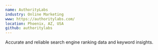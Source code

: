 ```yaml
---
name: AuthorityLabs
industry: Online Marketing
www: https://authoritylabs.com/
location: Phoenix, AZ, USA
github: authoritylabs
---
```

Accurate and reliable search engine ranking data and keyword insights.
